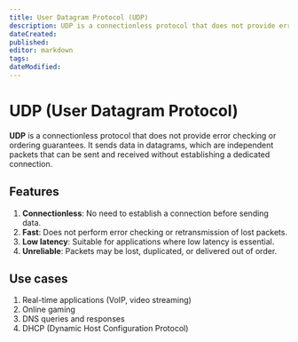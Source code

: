 ```yaml
---
title: User Datagram Protocol (UDP)
description: UDP is a connectionless protocol that does not provide error checking or ordering guarantees. It sends data in datagrams, which are independent packets that can be sent and received without establishing a dedicated connection.
dateCreated: 
published: 
editor: markdown
tags: 
dateModified: 
---
```

# UDP (User Datagram Protocol)

**UDP** is a connectionless protocol that does not provide error checking or ordering guarantees. It sends data in datagrams, which are independent packets that can be sent and received without establishing a dedicated connection.

## Features
1. **Connectionless**: No need to establish a connection before sending data.
2. **Fast**: Does not perform error checking or retransmission of lost packets.
3. **Low latency**: Suitable for applications where low latency is essential.
4. **Unreliable**: Packets may be lost, duplicated, or delivered out of order.

## Use cases
1. Real-time applications (VoIP, video streaming)
2. Online gaming
3. DNS queries and responses
4. DHCP (Dynamic Host Configuration Protocol)